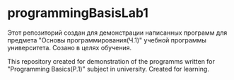 # programmingBasisLab1
Этот репозиторий создан для демонстрации написанных программ для предмета "Основы программирования(Ч.1)" учебной программы университета. Созано в целях обучения.

This repository created for demonstration of the programms written for "Programming Basics(P.1)" subject in university. Created for learning.
